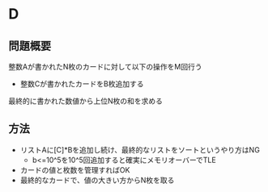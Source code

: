 # D
## 問題概要
整数Aが書かれたN枚のカードに対して以下の操作をM回行う
 * 整数Cが書かれたカードをB枚追加する 

最終的に書かれた数値から上位N枚の和を求める

## 方法
 - リストAに[C]*Bを追加し続け、最終的なリストをソートというやり方はNG
    - b<=10^5を10^5回追加すると確実にメモリオーバーでTLE
 - カードの値と枚数を管理すればOK
 - 最終的なカードで、値の大きい方からN枚を取る